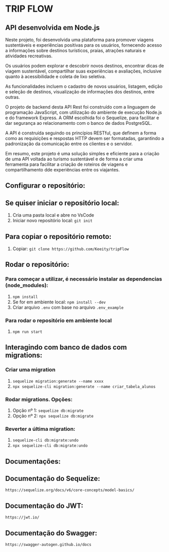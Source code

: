 # TRIP FLOW

## API desenvolvida em Node.js
Neste projeto, foi desenvolvida uma plataforma para promover viagens sustentáveis e experiências
positivas para os usuários, fornecendo acesso a informações sobre destinos turísticos, praias,
atrações naturais e atividades recreativas.

 Os usuários podem explorar e descobrir novos
destinos, encontrar dicas de viagem sustentável, compartilhar suas experiências e avaliações, inclusive quanto à acessibilidade e coleta de lixo seletiva.

 As funcionalidades incluem o cadastro de novos usuários, listagem, edição e seleção de destinos, visualização de informações dos destinos, entre outras.
 
O projeto de backend desta API Rest foi construído com a linguagem de programação JavaScript, com utilização do ambiente de execução Node.js e do framework Express. A ORM escolhida foi o Sequelize, para facilitar e dar segurança ao relacionamento com o banco de dados PostgreSQL. 

A API é construída seguindo os princípios RESTful, que definem a forma como as requisições e respostas HTTP devem ser formatadas, garantindo a padronização da comunicação entre os clientes e o servidor. 

Em resumo, este projeto é uma solução simples e eficiente para a criação de uma API voltada ao turismo sustentável e de forma a criar uma ferramenta para facilitar a criação de roteiros de viagens e compartilhamento dde experiências entre os viajantes.

## Configurar o repositório:

   ## Se quiser iniciar o repositório local:
   1. Cria uma pasta local e abre no VsCode
   2. Iniciar novo repositório local: `git init`

   ## Para copiar o repositório remoto:
   1. Copiar: `git clone https://github.com/Keeity/tripFlow`

## Rodar o repositório:

   ### Para começar a utilizar, é necessário instalar as dependencias (node_modules):
   1. `npm install`
   2. Se for em ambiente local: `npm install --dev`
   3. Criar arquivo `.env` com base no arquivo `.env_example`

   ### Para rodar o repositório em ambiente local
   1. `npm run start`

## Interagindo com banco de dados com migrations:

   ### Criar uma migration
   1. `sequelize migration:generate --name xxxx`
   2. `npx sequelize-cli migration:generate --name criar_tabela_alunos`

   ### Rodar migrations. Opções:
   1. Opção nº 1: `sequelize db:migrate`
   2. Opção nº 2: `npx sequelize db:migrate`

   ### Reverter a última migration:
   1. `sequelize-cli db:migrate:undo`
   2. `npx sequelize-cli db:migrate:undo`

## Documentações:

   ## Documentação do Sequelize: 
   `https://sequelize.org/docs/v6/core-concepts/model-basics/`

   ## Documentação do JWT: 
   `https://jwt.io/`

   ## Documentação do Swagger: 
   `https://swagger-autogen.github.io/docs`
